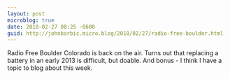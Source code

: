 ```yaml
---
layout: post
microblog: true
date: 2018-02-27 08:25 -0600
guid: http://johnbarbic.micro.blog/2018/02/27/radio-free-boulder.html
---
```

Radio Free Boulder Colorado is back on the air.  Turns out that replacing a battery in an early 2013 is difficult, but doable.  And bonus - I think I have a topic to blog about this week. 
